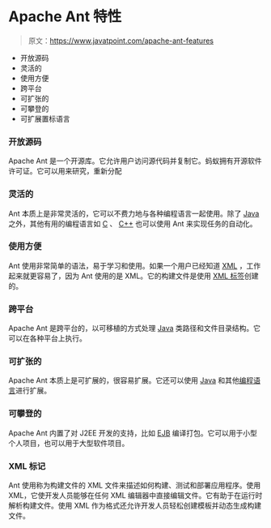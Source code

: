 # Apache Ant 特性

> 原文：<https://www.javatpoint.com/apache-ant-features>

*   开放源码
*   灵活的
*   使用方便
*   跨平台
*   可扩张的
*   可攀登的
*   可扩展置标语言

### 开放源码

Apache Ant 是一个开源库。它允许用户访问源代码并复制它。蚂蚁拥有开源软件许可证。它可以用来研究，重新分配

### 灵活的

Ant 本质上是非常灵活的，它可以不费力地与各种编程语言一起使用。除了 [Java](java-tutorial) 之外，其他有用的编程语言如 [C](c-programming-language-tutorial) 、 [C++](cpp-tutorial) 也可以使用 Ant 来实现任务的自动化。

### 使用方便

Ant 使用非常简单的语法，易于学习和使用。如果一个用户已经知道 [XML](xml-tutorial) ，工作起来就更容易了，因为 Ant 使用的是 XML。它的构建文件是使用 [XML 标签](jstl-xml-tags)创建的。

### 跨平台

Apache Ant 是跨平台的，以可移植的方式处理 [Java](collections-in-java) 类路径和文件目录结构。它可以在各种平台上执行。

### 可扩张的

Apache Ant 本质上是可扩展的，很容易扩展。它还可以使用 [Java](operators-in-java) 和其他[编程语言](history-of-c-language)进行扩展。

### 可攀登的

Apache Ant 内置了对 J2EE 开发的支持，比如 [EJB](ejb-tutorial) 编译打包。它可以用于小型个人项目，也可以用于大型软件项目。

### XML 标记

Ant 使用称为构建文件的 XML 文件来描述如何构建、测试和部署应用程序。使用 XML，它使开发人员能够在任何 XML 编辑器中直接编辑文件。它有助于在运行时解析构建文件。使用 XML 作为格式还允许开发人员轻松创建模板并动态生成构建文件。